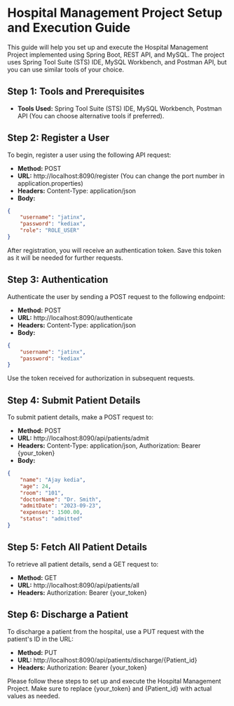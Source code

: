 
# Hospital Management Project Setup and Execution Guide

This guide will help you set up and execute the Hospital Management Project implemented using Spring Boot, REST API, and MySQL. The project uses Spring Tool Suite (STS) IDE, MySQL Workbench, and Postman API, but you can use similar tools of your choice.

## Step 1: Tools and Prerequisites

- **Tools Used:** Spring Tool Suite (STS) IDE, MySQL Workbench, Postman API (You can choose alternative tools if preferred).

## Step 2: Register a User

To begin, register a user using the following API request:

- **Method:** POST
- **URL:** http://localhost:8090/register (You can change the port number in application.properties)
- **Headers:** Content-Type: application/json
- **Body:**

```json
{
    "username": "jatinx",
    "password": "kediax",
    "role": "ROLE_USER"
}
```

After registration, you will receive an authentication token. Save this token as it will be needed for further requests.

## Step 3: Authentication

Authenticate the user by sending a POST request to the following endpoint:

- **Method:** POST
- **URL:** http://localhost:8090/authenticate
- **Headers:** Content-Type: application/json
- **Body:**

```json
{
    "username": "jatinx",
    "password": "kediax"
}
```

Use the token received for authorization in subsequent requests.

## Step 4: Submit Patient Details

To submit patient details, make a POST request to:

- **Method:** POST
- **URL:** http://localhost:8090/api/patients/admit
- **Headers:** Content-Type: application/json, Authorization: Bearer {your_token}
- **Body:**

```json
{
    "name": "Ajay kedia",
    "age": 24,
    "room": "101",
    "doctorName": "Dr. Smith",
    "admitDate": "2023-09-23",
    "expenses": 1500.00,
    "status": "admitted"
}
```

## Step 5: Fetch All Patient Details

To retrieve all patient details, send a GET request to:

- **Method:** GET
- **URL:** http://localhost:8090/api/patients/all
- **Headers:** Authorization: Bearer {your_token}

## Step 6: Discharge a Patient

To discharge a patient from the hospital, use a PUT request with the patient's ID in the URL:

- **Method:** PUT
- **URL:** http://localhost:8090/api/patients/discharge/{Patient_id}
- **Headers:** Authorization: Bearer {your_token}

Please follow these steps to set up and execute the Hospital Management Project. Make sure to replace {your_token} and {Patient_id} with actual values as needed.
```
